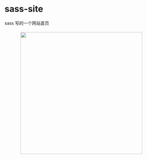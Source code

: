 # sass-site
sass 写的一个网站首页

<img src="http://ac-pfv5xzae.clouddn.com/4d2b81c219886def.png" style="display:block;width:400px;margin:20px auto;">
